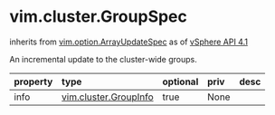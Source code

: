 vim.cluster.GroupSpec
=====================
inherits from [vim.option.ArrayUpdateSpec](docs/vim.option.ArrayUpdateSpec.md)
as of [vSphere API 4.1](vim.version.md#vim.version.version6)


An incremental update to the cluster-wide groups.

| property | type | optional | priv | desc |
|:---------|:-----|:---------|:-----|:-----|
| info | [vim.cluster.GroupInfo](vim.cluster.GroupInfo.md "vim.cluster.GroupInfo") | true | None |  |


